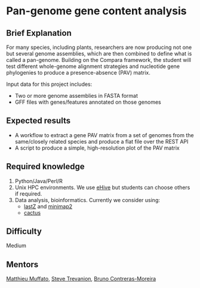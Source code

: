 # Pan-genome gene content analysis

## Brief Explanation

For many species, including plants, researchers are now producing not one but several genome assemblies, which are then combined to define what is called a pan-genome. Building on the Compara framework, the student will test different whole-genome alignment strategies and nucleotide gene phylogenies to produce a presence-absence (PAV) matrix.

Input data for this project includes:
- Two or more genome assemblies in FASTA format
- GFF files with genes/features annotated on those genomes

## Expected results

- A workflow to extract a gene PAV matrix from a set of genomes from the same/closely related species and produce a flat file over the REST API
- A script to produce a simple, high-resolution plot of the PAV matrix

## Required knowledge

1. Python/Java/Perl/R
2. Unix HPC environments. We use [eHive](https://github.com/Ensembl/ensembl-hive) but students can choose others if required.
3. Data analysis, bioinformatics. Currently we consider using:
	* [lastZ](https://github.com/lastz/lastZ) and [minimap2](https://github.com/lh3/minimap2)
	* [cactus](https://github.com/ComparativeGenomicsToolkit/cactus)

## Difficulty

Medium

## Mentors

[Matthieu Muffato](), [Steve Trevanion](), [Bruno Contreras-Moreira]()
